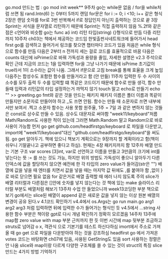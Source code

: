 go.mod 만드는 법 : go mod init week**
9주차
    go는 while문 없음 / for을 while처럼 쓰면 됨
    rand.Intn(6) 는 0부터 5까지 랜덤
    for문은 for i := 0; i <10; i++ 같은 형식
    2장은 랜덤 숫자를 for로 3번 반복해서 if로 정답인지 아닌지 출력하는 것으로 끝
    3장
    Sprint는 서식을 문자열로 리턴하기 때문에 Sprint는 직접 출력하지 않음
    %.2f와 같은 점은 c언어와 비슷함
    go는 func a(i int) 리턴 타입(string) {}형식으로 만듬
    다중 리턴까지
10주차
    ch03는 책에서 제공하는 코드임 한빛출판사네트워크에 들어가서 head first go를 검색하고 들어가서 링크를 찾으면 챕터마다 코드가 있음
    처음은 while 형식으로 함수를 만듬
    다음은 2부터 n 전까지 세는 걸로 코드를 효율적으로 바꿈
    다음은 counts 대신에 isPrime으로 바꿔 가독성과 용량을 줄임, 자세한 설명은 v2.3 주석으로 확인
    근데 지금의 코드는 1을 입력하면 for을 그냥 나가기 때문에 isPrime 초기값이 true라서 1이 소수라는 값이 나옴. 그래서 if문으로 고침
    break를 통해 효율을 크게 높임
    다음주는 합성수도 포함한 함수를 만들거라고 함 (안 만듦)
11주차
    입력한 두 수 사이의 소수를 모두 출력
    두 수를 입력할 떄 똑같은 코드이기 때문에 함수로 만들 생각, 함수 만들때 입력과 리턴값의 타입 설정하는거 까먹지 않기
    touch 말고 echo로 만들기 echo "" >> greeting.go
    fmt와 같은 것을 만드는 패키지
    패키지 이름은 폴더 이름과 똑같이 만들지만 소문자로 만들어야 하고 _도 쓰면 안됨. 함수는 만들 때 소문자로 쓰면 내부에서만 보여서 .찍고 소문자 함수는 사용 못함
    원주율, 1주 = 7일 과 같은 변하지 않는 것들은 const로 상수로 만들 수 있음. 상수도 대문자로 써야함
    "week11/keyboard"처름 Math/Random도 사용한 적이 있는데 그러면 Math.Random 말고 Random으로 바로 사용이 가능함
    먼저 go get github.com/headfirstgo/keyboard 로 파일을 다운받고, import에 "week11/keyboard"대신 "github.com/headfirstgo/keyboard"을 써도됨.
    go get 알아두기. 책에 있으니 책보기
    계획으로는 9장까지 할 계획이라고 함(책이 쉬우니 기말끝나고 공부하면 좋다고 하심). 현재는 4장 패키지까지 함
12주차
    배열 만드는 기본 구조 var scores [3]int, var로 선언하고 이름을 만들고 3만큼의 크기에 int를 넣는다는 뜻
    := 를 쓰는 것도 가능, 하지만 위의 방법도 가독성이 좋으니 알아두기
    다른 인덱스에 값을 할당하지 않으면 예전에 한 각 타입의 zero value가 들어감(str은 "")
    배열에 값을 넣을 때 엔터를 치면서 값을 넣을 때는 마지막 값 뒤에도 ,를 붙여야 함 ,없이 }로 바로 닫으면 필요 없음
    for 같은거로 배열 출력할 때 에러 나지 않도록 주의
    slice가 배열 리터럴과 다른점은 []안에 숫자를 넣지 않는다는 것
    책에 있는 make 슬라이스 리터럴 부분도 배열처럼 해보기
13주차 수업 안 들었으니까 week13코딩한 부분 책으로 보기
    go에서는 slice된 배열이 append 같은 새로운 값을 넣지 않는 이상 원본 배열의 변경이 공유 된다.v 4.1코드 확인하기
    v4.4에서 os.Args는 go run main.go arg1 arg2 arg3 처럼 입력하면 뒤에 입력한 수가 들어가는 형식인 듯
    v4.5에서 ...string 사용한 함수 부분은 책이랑 gpt로 다시 개념 확인하기 정확히 모르겠음
14주차 13주에 map함 zero value with map 부분 근처까지 한 듯 이번 시간에 map 뒷부분 조금하고 struts로 넘어감
    o x, 객관식 으로 기본기를 테스트 하신다하심
    imort에서 주소로 가져올 때 go get 으로 파일을 다운받아야 하는 것을 강조하심
    headfirst go 에서 가져온 votes 코드는 바탕화면 ch07에 있음, 사용된 GetString도 있음
    sort 사용하는 정렬은 안 나옴
    slice와 map이랑 다르게 다양한 구조체를 쓸 수 있는 것이 struct의 특징
    slice 만드는 4가지 방법 기억하기